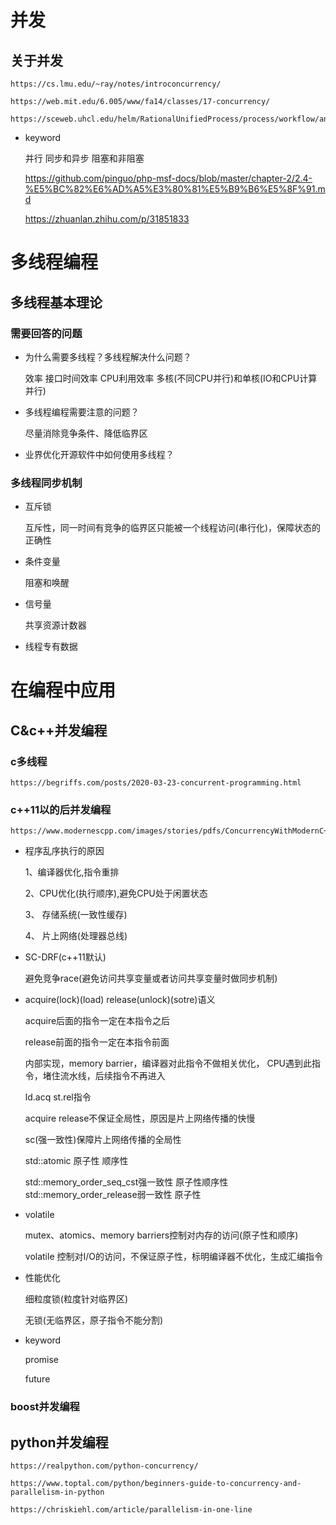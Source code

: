 
# 并发
## 关于并发

    https://cs.lmu.edu/~ray/notes/introconcurrency/

    https://web.mit.edu/6.005/www/fa14/classes/17-concurrency/

    https://sceweb.uhcl.edu/helm/RationalUnifiedProcess/process/workflow/ana_desi/co_cncry.htm#

* keyword

    并行 同步和异步 阻塞和非阻塞

    https://github.com/pinguo/php-msf-docs/blob/master/chapter-2/2.4-%E5%BC%82%E6%AD%A5%E3%80%81%E5%B9%B6%E5%8F%91.md

    https://zhuanlan.zhihu.com/p/31851833

# 多线程编程

## 多线程基本理论
### 需要回答的问题

* 为什么需要多线程？多线程解决什么问题？

    效率 接口时间效率 CPU利用效率 多核(不同CPU并行)和单核(IO和CPU计算并行)

* 多线程编程需要注意的问题？

    尽量消除竞争条件、降低临界区

* 业界优化开源软件中如何使用多线程？

### 多线程同步机制

* 互斥锁

    互斥性，同一时间有竞争的临界区只能被一个线程访问(串行化)，保障状态的正确性

* 条件变量

    阻塞和唤醒

* 信号量

    共享资源计数器

* 线程专有数据

# 在编程中应用
## C&c++并发编程
### c多线程

    https://begriffs.com/posts/2020-03-23-concurrent-programming.html

### c++11以的后并发编程

    https://www.modernescpp.com/images/stories/pdfs/ConcurrencyWithModernC++.pdf

* 程序乱序执行的原因

    1、编译器优化,指令重排

    2、CPU优化(执行顺序),避免CPU处于闲置状态

    3、 存储系统(一致性缓存)

    4、 片上网络(处理器总线)

* SC-DRF(c++11默认)

    避免竞争race(避免访问共享变量或者访问共享变量时做同步机制)

* acquire(lock)(load) release(unlock)(sotre)语义

    acquire后面的指令一定在本指令之后
    
    release前面的指令一定在本指令前面

    内部实现，memory barrier，编译器对此指令不做相关优化，
    CPU遇到此指令，堵住流水线，后续指令不再进入

    ld.acq  st.rel指令

    acquire release不保证全局性，原因是片上网络传播的快慢

    sc(强一致性)保障片上网络传播的全局性

    std::atomic 原子性 顺序性

    std::memory_order_seq_cst强一致性 原子性顺序性
    std::memory_order_release弱一致性 原子性

* volatile

    mutex、atomics、memory barriers控制对内存的访问(原子性和顺序)

    volatile 控制对I/O的访问，不保证原子性，标明编译器不优化，生成汇编指令

* 性能优化

    细粒度锁(粒度针对临界区)

    无锁(无临界区，原子指令不能分割)

* keyword

    promise

    future

### boost并发编程

## python并发编程

    https://realpython.com/python-concurrency/

    https://www.toptal.com/python/beginners-guide-to-concurrency-and-parallelism-in-python

    https://chriskiehl.com/article/parallelism-in-one-line

